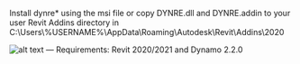 Install dynre* using the msi file or copy DYNRE.dll and DYNRE.addin to your user Revit Addins directory in C:\Users\\\%USERNAME%\AppData\Roaming\Autodesk\Revit\Addins\2020

![alt text](https://www.dynre.com/bl-content/uploads/pages/e828df52877bafe397aae2bca7f85cde/dynretab.jpg)
—
Requirements: Revit 2020/2021 and Dynamo 2.2.0

